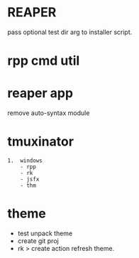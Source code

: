 # REAPER

pass optional test dir arg to installer script.

# rpp cmd util

# reaper app
remove auto-syntax module

# tmuxinator
    1.  windows
        - rpp
        - rk 
        - jsfx
        - thm


# theme

- test unpack theme
- create git proj
- rk > create action refresh theme.
